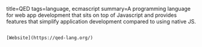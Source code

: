 title=QED
tags=language, ecmascript
summary=A programming language for web app development that sits on top of Javascript and provides features that simplify application development compared to using native JS.
~~~~~~

[Website](https://qed-lang.org/) 
